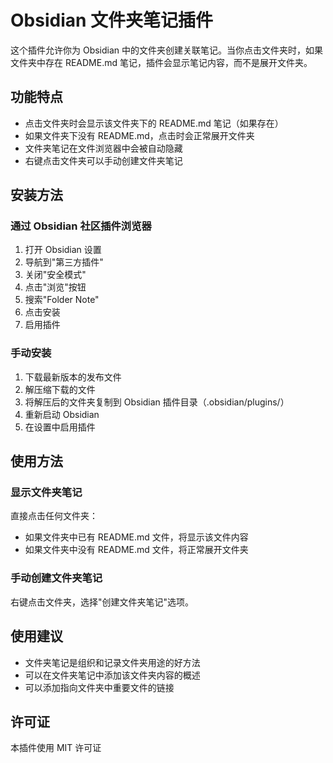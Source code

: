 # Obsidian 文件夹笔记插件

这个插件允许你为 Obsidian 中的文件夹创建关联笔记。当你点击文件夹时，如果文件夹中存在 README.md 笔记，插件会显示笔记内容，而不是展开文件夹。

## 功能特点

- 点击文件夹时会显示该文件夹下的 README.md 笔记（如果存在）
- 如果文件夹下没有 README.md，点击时会正常展开文件夹
- 文件夹笔记在文件浏览器中会被自动隐藏
- 右键点击文件夹可以手动创建文件夹笔记

## 安装方法

### 通过 Obsidian 社区插件浏览器

1. 打开 Obsidian 设置
2. 导航到"第三方插件"
3. 关闭"安全模式"
4. 点击"浏览"按钮
5. 搜索"Folder Note"
6. 点击安装
7. 启用插件

### 手动安装

1. 下载最新版本的发布文件
2. 解压缩下载的文件
3. 将解压后的文件夹复制到 Obsidian 插件目录（.obsidian/plugins/）
4. 重新启动 Obsidian
5. 在设置中启用插件

## 使用方法

### 显示文件夹笔记

直接点击任何文件夹：
- 如果文件夹中已有 README.md 文件，将显示该文件内容
- 如果文件夹中没有 README.md 文件，将正常展开文件夹

### 手动创建文件夹笔记

右键点击文件夹，选择"创建文件夹笔记"选项。

## 使用建议

- 文件夹笔记是组织和记录文件夹用途的好方法
- 可以在文件夹笔记中添加该文件夹内容的概述
- 可以添加指向文件夹中重要文件的链接

## 许可证

本插件使用 MIT 许可证
